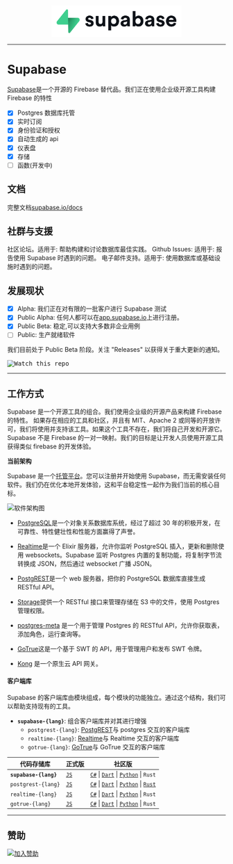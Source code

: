 <p align="center">
  <img width="300" src="https://raw.githubusercontent.com/supabase/supabase/master/web/static/supabase-light-rounded-corner-background.svg"/>
</p>

---

# Supabase

[Supabase](https://supabase.io)是一个开源的 Firebase 替代品。我们正在使用企业级开源工具构建 Firebase 的特性

- [x] Postgres 数据库托管
- [x] 实时订阅
- [x] 身份验证和授权
- [x] 自动生成的 api
- [x] 仪表盘
- [x] 存储
- [ ] 函数(开发中)

## 文档

完整文档[supabase.io/docs](supabase.io/docs)

## 社群与支援

社区论坛。适用于: 帮助构建和讨论数据库最佳实践。
Github Issues: 适用于: 报告使用 Supabase 时遇到的问题。
电子邮件支持。适用于: 使用数据库或基础设施时遇到的问题。

## 发展现状

- [x] Alpha: 我们正在对有限的一批客户进行 Supabase 测试
- [x] Public Alpha: 任何人都可以在[app.supabase.io](https://app.supabase.io)上进行注册。
- [x] Public Beta: 稳定,可以支持大多数非企业用例
- [ ] Public: 生产就绪软件

我们目前处于 Public Beta 阶段。关注 "Releases" 以获得关于重大更新的通知。

<kbd><img src="https://gitcdn.link/repo/supabase/supabase/master/web/static/watch-repo.gif" alt="Watch this repo"/></kbd>

---

## 工作方式

Supabase 是一个开源工具的组合。我们使用企业级的开源产品来构建 Firebase 的特性。 如果存在相应的工具和社区，并且有 MIT、Apache 2 或同等的开放许可，我们将使用并支持该工具。如果这个工具不存在，我们将自己开发和开源它。Supabase 不是 Firebase 的一对一映射。我们的目标是让开发人员使用开源工具获得类似 firebase 的开发体验。

**当前架构**

Supabase 是一个[托管平台](https://app.supabase.io)。您可以注册并开始使用 Supabase，而无需安装任何软件。我们仍在优化本地开发体验，这和平台稳定性一起作为我们当前的核心目标。

![软件架构图](https://supabase.io/assets/images/supabase-architecture-9050a7317e9ec7efb7807f5194122e48.png)

- [PostgreSQL](https://www.postgresql.org/)是一个对象关系数据库系统，经过了超过 30 年的积极开发，在可靠性、特性健壮性和性能方面赢得了声誉。
- [Realtime](https://github.com/supabase/realtime)是一个 Elixir 服务器，允许你监听 PostgreSQL 插入，更新和删除使用 websockets。Supabase 监听 Postgres 内置的复制功能，将复制字节流转换成 JSON，然后通过 websocket 广播 JSON。
- [PostgREST](http://postgrest.org/)是一个 web 服务器，把你的 PostgreSQL 数据库直接生成 RESTful API。
- [Storage](https://github.com/supabase/storage-api)提供一个 RESTful 接口来管理存储在 S3 中的文件，使用 Postgres 管理权限。

- [postgres-meta](https://github.com/supabase/postgres-meta) 是一个用于管理 Postgres 的 RESTful API，允许你获取表，添加角色，运行查询等。
- [GoTrue](https://github.com/netlify/gotrue)这是一个基于 SWT 的 API，用于管理用户和发布 SWT 令牌。
- [Kong](https://github.com/Kong/kong) 是一个原生云 API 网关。

#### 客户端库

Supabase 的客户端库由模块组成，每个模块的功能独立。通过这个结构，我们可以帮助支持现有的工具。

- **`supabase-{lang}`**: 组合客户端库并对其进行增强
  - `postgrest-{lang}`: [PostgREST](https://github.com/postgrest/postgrest)与 postgres 交互的客户端库
  - `realtime-{lang}`: [Realtime](https://github.com/supabase/realtime)与 Realtime 交互的客户端库
  - `gotrue-{lang}`: [GoTrue](https://github.com/netlify/gotrue)与 GoTrue 交互的客户端库

| 代码存储库            | 正式版                                           | 社区版                                                                                                                                                                                                                     |
| --------------------- | ------------------------------------------------ | -------------------------------------------------------------------------------------------------------------------------------------------------------------------------------------------------------------------------- |
| **`supabase-{lang}`** | [`JS`](https://github.com/supabase/supabase-js)  | [`C#`](https://github.com/supabase/supabase-csharp) \| [`Dart`](https://github.com/supabase/supabase-dart) \| [`Python`](https://github.com/supabase/supabase-py) \| `Rust`                                                |
| `postgrest-{lang}`    | [`JS`](https://github.com/supabase/postgrest-js) | [`C#`](https://github.com/supabase/postgrest-csharp) \| [`Dart`](https://github.com/supabase/postgrest-dart) \| [`Python`](https://github.com/supabase/postgrest-py) \| [`Rust`](https://github.com/supabase/postgrest-rs) |
| `realtime-{lang}`     | [`JS`](https://github.com/supabase/realtime-js)  | [`C#`](https://github.com/supabase/realtime-csharp) \| [`Dart`](https://github.com/supabase/realtime-dart) \| [`Python`](https://github.com/supabase/realtime-py) \| `Rust`                                                |
| `gotrue-{lang}`       | [`JS`](https://github.com/supabase/gotrue-js)    | [`C#`](https://github.com/supabase/gotrue-csharp) \| [`Dart`](https://github.com/supabase/gotrue-dart) \| [`Python`](https://github.com/supabase/gotrue-py) \| `Rust`                                                      |

---

## 赞助

[![加入赞助](https://user-images.githubusercontent.com/10214025/90518111-e74bbb00-e198-11ea-8f88-c9e3c1aa4b5b.png)](https://github.com/sponsors/supabase)
